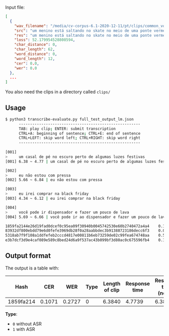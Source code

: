 

Input file:

```json
[
  {
    "wav_filename": "/media/cv-corpus-6.1-2020-12-11/pt/clips/common_voice_pt_21847705.wav",
    "src": "um menino está saltando no skate no meio de uma ponte vermelha",
    "res": "um menino está saltando no skate no meio de uma ponte vermelha",
    "loss": 52.179954528808594,
    "char_distance": 0,
    "char_length": 62,
    "word_distance": 0,
    "word_length": 12,
    "cer": 0.0,
    "wer": 0.0
  },
  ...
]
```

You also need the clips in a directory called `clips/`

## Usage

```bash
$ python3 transcribe-evaluate.py full_test_output_lm.json 
      ------------------------------------------------------
      TAB: play clip; ENTER: submit transcription
      CTRL+A: beginning of sentence; CTRL+E: end of sentence
      CTRL+LEFT: skip word left; CTRL+RIGHT: skip word right
      ------------------------------------------------------
      
[001] 
>     um casal de pé no escuro perto de algumas luzes festivas
[001] 6.38 ~ 4.77 | um casal de pé no escuro perto de algumas luzes festivas

[002] 
>     eu não estou com pressa
[002] 5.66 ~ 6.84 | eu não estou com pressa

[003] 
>     eu irei comprar na black friday
[003] 4.34 ~ 6.12 | eu irei comprar na black friday

[004] 
>     você pode ir dispensador e fazer um pouco de lava
[004] 5.69 ~ 6.66 | você pode ir ao dispensador e fazer um pouco de lava

1859fa2144e26d19fad0dcef0c95ea09f30940b0045742530e60b2740472a4a4	0.1071	0.2727	0	6.3840	4.7739	6.3840	1.7478
83932df800ebdd79e6d0fefe3969db28f0a28aabbdec3b91388723186decc6f3	0.0000	0.0000	1	5.6640	6.8388	6.8388	2.2074
5318ab7f9f108a1ddfefeb2cccd4817e00811b6eb73259de02c99fea674748aa	0.5161	0.6667	1	4.3440	6.1179	6.1179	2.4084
e3b7dcf3d9e4caf089e589c8bed24d6a9f537ac43b099bf3d80ac0c675596fb4	0.1346	0.2727	0	5.6880	6.6559	6.6559	2.1702
```

## Output format

The output is a table with:

| Hash | CER | WER | Type | Length of clip | Response time | Response time (norm.) | Ratio  |
|------|-----|-----|------|----------------|---------------|-----------------------|--------|
| 1859fa214 | 0.1071	| 0.2727| 	0	| 6.3840	| 4.7739| 	6.3840| 	1.7478|

**Type**:
* `0` without ASR
* `1` with ASR
